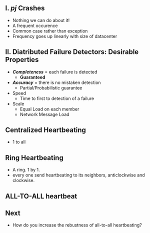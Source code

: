 ## I. *pj* Crashes
- Nothing we can do about it!
- A frequent occurence
- Common case rather than exception
- Frequency goes up linearly with size of datacenter

## II. Diatributed Failure Detectors: Desirable Properties
- ***Completeness*** = each failure is detected
    - **Guaranteed**
- ***Accuracy*** = there is no mistaken detection
    - Partial/Probabilistic guarantee
- Speed
    - Time to first to detection of a failure
- Scale
    - Equal Load on each member
    - Network Message Load

## Centralized Heartbeating
- 1 to all

## Ring Heartbeating
- A ring. 1 by 1.
- every one send heartbeating to its neighbors, anticlockwise and clockwise.

## **ALL-TO-ALL heartbeat**

## Next 
- How do you increase the rebustness of all-to-all heartbeating?